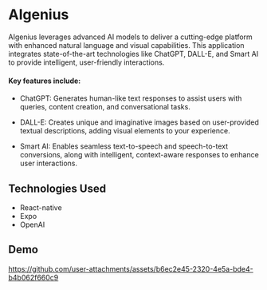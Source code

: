 
# AIgenius
  
AIgenius leverages advanced AI models to deliver a cutting-edge platform with enhanced natural language and visual capabilities. This application integrates state-of-the-art technologies like ChatGPT, DALL-E, and Smart AI to provide intelligent, user-friendly interactions.

#### Key features include:

- ChatGPT: Generates human-like text responses to assist users with queries, content creation, and conversational tasks.

- DALL-E: Creates unique and imaginative images based on user-provided textual descriptions, adding visual elements to your experience.

- Smart AI: Enables seamless text-to-speech and speech-to-text conversions, along with intelligent, context-aware responses to enhance user interactions.

## Technologies Used
- React-native
- Expo
- OpenAI

## Demo

https://github.com/user-attachments/assets/b6ec2e45-2320-4e5a-bde4-b4b062f660c9




